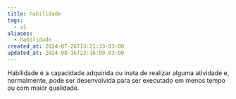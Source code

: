 ```yaml
---
title: habilidade
tags:
  - v1
aliases:
  - habilidade
created_at: 2024-07-26T13:21:33-03:00
updated_at: 2024-08-16T23:16:09-03:00
---
```


Habilidade é a capacidade adquirida ou inata de realizar alguma atividade e, normalmente, pode ser desenvolvida para ser executado em menos tempo ou com maior qualidade.